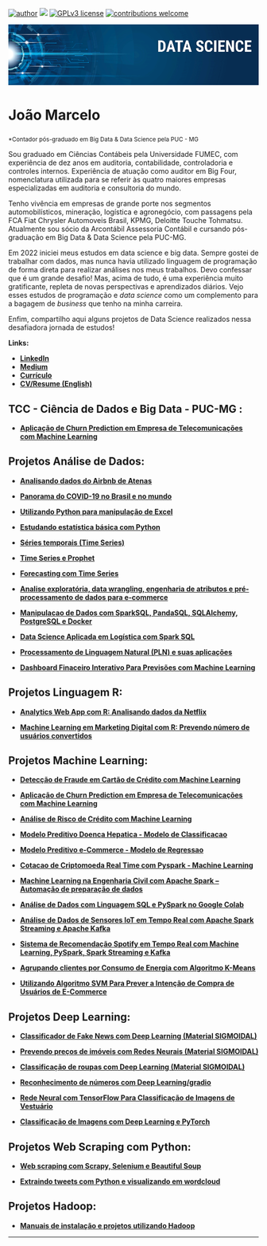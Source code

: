 [![author](https://img.shields.io/badge/author-jaomarcelofc-red.svg)](https://www.linkedin.com/in/joao-marcelo-fonseca-cunha) [![](https://img.shields.io/badge/python-3.7+-blue.svg)](https://www.python.org/downloads/release/python-365/) [![GPLv3 license](https://img.shields.io/badge/License-GPLv3-blue.svg)](http://perso.crans.org/besson/LICENSE.html) [![contributions welcome](https://img.shields.io/badge/contributions-welcome-brightgreen.svg?style=flat)](https://github.com/carlosfab/data_science/issues)

<p align="center">
  <img src="banner.png" >
</p>

# João Marcelo
<sub>*Contador pós-graduado em Big Data & Data Science pela PUC - MG</sub>

Sou graduado em Ciências Contábeis pela Universidade FUMEC, com experiência de dez anos em auditoria, contabilidade, controladoria e controles internos. Experiência de atuação como auditor em Big Four, nomenclatura utilizada para se referir às quatro maiores empresas especializadas em auditoria e consultoria do mundo.

Tenho vivência em empresas de grande porte nos segmentos automobilísticos, mineração, logística e agronegócio, com passagens pela FCA Fiat Chrysler Automoveis Brasil, KPMG, Deloitte Touche Tohmatsu. Atualmente sou sócio da Arcontábil Assessoria Contábil e cursando pós-graduação em Big Data & Data Science pela PUC-MG.

Em 2022 iniciei meus estudos em data science e big data. Sempre gostei de trabalhar com dados, mas nunca havia utilizado linguagem de programação de forma direta para realizar análises nos meus trabalhos. Devo confessar que é um grande desafio! Mas, acima de tudo, é uma experiência muito gratificante, repleta de novas perspectivas e aprendizados diários. Vejo esses estudos de programação e *data science* como um complemento para a bagagem de *business* que tenho na minha carreira. 


Enfim, compartilho aqui alguns projetos de Data Science realizados nessa desafiadora jornada de estudos! 


**Links:**

* **[LinkedIn](https://www.linkedin.com/in/joão-marcelo-fonseca-cunha-097776a2/)**
* **[Medium](https://medium.com/@jmfonsecacunha)**
* **[Currículo](https://www.dropbox.com/s/0ldykjd0ok3juki/Joao_Marcelo_Curr%C3%ADculo.pdf?dl=1)**
* **[CV/Resume (English)](https://www.dropbox.com/scl/fi/alumqup0xngiyclbz2ljw/Jo-o_Marcelo_Fonseca_Cunha_-_Accountant.pdf?rlkey=3ury3s89vxdxprntld76vo29t&dl=1)**


## TCC - Ciência de Dados e Big Data - PUC-MG :

* **[Aplicação de Churn Prediction em Empresa de Telecomunicações com Machine Learning](https://github.com/joaomarcelofc/TCC_PUCMG_2022)**


## Projetos Análise de Dados:

* **[Analisando dados do Airbnb de Atenas](https://github.com/joaomarcelofc/Analisando_Dados_Airbnb_Atenas)**

* **[Panorama do COVID-19 no Brasil e no mundo](https://github.com/joaomarcelofc/Analisando_Panorama_COVID19)**

* **[Utilizando Python para manipulação de Excel](https://github.com/joaomarcelofc/Python_Manipulacao_Excel)**

* **[Estudando estatística básica com Python](https://github.com/joaomarcelofc/Estatistica_Basica_Python)**

* **[Séries temporais (Time Series)](https://github.com/joaomarcelofc/Data_Science_Time_Series/blob/main/S%C3%A9ries_Temporais_(Time_Series)_JM.ipynb)**

* **[Time Series e Prophet](https://github.com/joaomarcelofc/Data_Science_Time_Series/blob/main/Times_Series_Prophet_JM.ipynb)**

* **[Forecasting com Time Series](https://github.com/joaomarcelofc/Data_Science_Time_Series/blob/main/Forecasting_Series_Temporais_Prophet_JM.ipynb)**

* **[Analise exploratória, data wrangling, engenharia de atributos e pré-processamento de dados para e-commerce](https://github.com/joaomarcelofc/Analise_Exploratoria_Data_Wrangling_Feature_Engineering_ecommerce)**

* **[Manipulacao de Dados com SparkSQL, PandaSQL, SQLAlchemy, PostgreSQL e Docker](https://github.com/joaomarcelofc/Manipulacao_Dados_SparkSQL_PandaSQL_SQLAlchemy__PostgreSQL_Docker)**

* **[Data Science Aplicada em Logística com Spark SQL](https://github.com/joaomarcelofc/Data_Science_Logistica_SparkSQL)**

* **[Processamento de Linguagem Natural (PLN) e suas aplicações](https://github.com/joaomarcelofc/Processamento_Linguagem_Natural_PLN/blob/main/README.md)**

* **[Dashboard Finaceiro Interativo Para Previsões com Machine Learning](https://github.com/joaomarcelofc/Dashboard_Financeiro/tree/main)**

## Projetos Linguagem R:
* **[Analytics Web App com R: Analisando dados da Netflix](https://github.com/joaomarcelofc/Analytics_Web_App_com_R)**

* **[Machine Learning em Marketing Digital com R: Prevendo número de usuários convertidos](https://github.com/joaomarcelofc/Machine_Learning_Marketing_Digital_R)**

## Projetos Machine Learning:

* **[Detecção de Fraude em Cartão de Crédito com Machine Learning](https://github.com/joaomarcelofc/Machine_Learning_Fraude_Cartao_Credito)**

* **[Aplicação de Churn Prediction em Empresa de Telecomunicações com Machine Learning](https://github.com/joaomarcelofc/Machine_Learning_Churn_Prediction)**

* **[Análise de Risco de Crédito com Machine Learning](https://github.com/joaomarcelofc/Machine_Learning_Analise_Risco_de_Credito/blob/main/Projeto_Analise_Risco_Credito_JM_V2.ipynb)**

* **[Modelo Preditivo Doenca Hepatica - Modelo de Classificacao](https://github.com/joaomarcelofc/Modelo_Preditivo_Doenca_Hepatica_Classificacao)**

* **[Modelo Preditivo e-Commerce - Modelo de Regressao](https://github.com/joaomarcelofc/Modelo_Preditivo_eCommerce_Regressao)**

* **[Cotacao de Criptomoeda Real Time com Pyspark - Machine Learning](https://github.com/joaomarcelofc/Cotacao_Criptomoeda_Real_Time_Pyspark_Machine_Learning)**

* **[Machine Learning na Engenharia Civil com Apache Spark – Automação de preparação de dados](https://github.com/joaomarcelofc/Machine_Learning_Apache_Spark_Automacao)**

* **[Análise de Dados com Linguagem SQL e PySpark no Google Colab](https://github.com/joaomarcelofc/Analise_Dados_SQL_Pyspark_Google_Colab)**

* **[Análise de Dados de Sensores IoT em Tempo Real com Apache Spark Streaming e Apache Kafka](https://github.com/joaomarcelofc/Analise_Sensores_IoT_Real_Time_Spark_Streaming_Apache_Kafka)**

* **[Sistema de Recomendação Spotify em Tempo Real com Machine Learning, PySpark, Spark Streaming e Kafka](https://github.com/joaomarcelofc/Recomendacao_Spotify_Real_Time_MachineLearning_Pyspark_SparkStreaming_Kafka)**

* **[Agrupando clientes por Consumo de Energia com Algoritmo K-Means](https://github.com/joaomarcelofc/Agrupando_Clientes_Consumo_Energia_K-Means/blob/main/README.md)**

* **[Utilizando Algoritmo SVM Para Prever a Intenção de Compra de Usuários de E-Commerce](https://github.com/joaomarcelofc/SVM_Compra_Usuarios_E-Commerce/blob/main/README.md)**

## Projetos Deep Learning:

* **[Classificador de Fake News com Deep Learning (Material SIGMOIDAL)](https://github.com/joaomarcelofc/Deep_Learning_Fake_News)**

* **[Prevendo preços de imóveis com Redes Neurais (Material SIGMOIDAL)](https://github.com/joaomarcelofc/Deep_Learning_Preco_Imoveis)**

* **[Classificação de roupas com Deep Learning (Material SIGMOIDAL)](https://github.com/joaomarcelofc/Deep_Learning_Clothes_Classification/blob/main/Classifica%C3%A7%C3%A3o_de_Roupas_usando_Deep_Learning.ipynb)**

* **[Reconhecimento de números com Deep Learning/gradio](https://github.com/joaomarcelofc/Deep_Learning_gradio)**

* **[Rede Neural com TensorFlow Para Classificação de Imagens de Vestuário](https://github.com/joaomarcelofc/Processamento_Linguagem_Natural_PLN/blob/main/README.md)**

* **[Classificação de Imagens com Deep Learning e PyTorch](https://github.com/joaomarcelofc/Classificacao_Imagens_Deep_Learning_PyTorch/blob/main/README.md)**


## Projetos Web Scraping com Python:

* **[Web scraping com Scrapy, Selenium e Beautiful Soup](https://github.com/joaomarcelofc/webscraping)**

* **[Extraindo tweets com Python e visualizando em wordcloud](https://github.com/joaomarcelofc/Twitter_API_Python)**


## Projetos Hadoop:

* **[Manuais de instalação e projetos utilizando Hadoop](https://github.com/joaomarcelofc/Hadoop/tree/main)**


----
